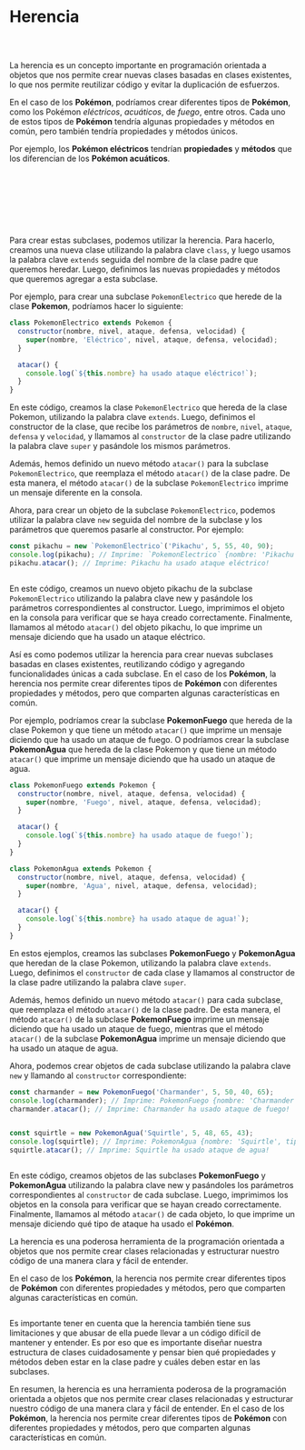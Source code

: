 # Herencia


<center style='margin:30px'>
<img :src="$withBase('/img/pikas.jpg')" width='400' />
</center>


La herencia es un concepto importante en programación orientada a objetos que nos permite crear nuevas clases basadas en clases existentes, lo que nos permite reutilizar código y evitar la duplicación de esfuerzos.

En el caso de los **Pokémon**, podríamos crear diferentes tipos de **Pokémon**, como los Pokémon *eléctricos*, *acuáticos*, de *fuego*, entre otros. Cada uno de estos tipos de **Pokémon** tendría algunas propiedades y métodos en común, pero también tendría propiedades y métodos únicos.

Por ejemplo, los **Pokémon eléctricos** tendrían **propiedades** y **métodos** que los diferencian de los **Pokémon acuáticos**.

<center style='margin:50px'>
<img :src="$withBase('/img/ball-electric.png')" width='150' style='margin:5px'/>
<img :src="$withBase('/img/ball-water.png')" width='150' style='margin:5px'/>
<img :src="$withBase('/img/ball-fire.png')" width='150' style='margin:5px'/>
</center>

Para crear estas subclases, podemos utilizar la herencia. Para hacerlo, creamos una nueva clase utilizando la palabra clave `class`, y luego usamos la palabra clave `extends` seguida del nombre de la clase padre que queremos heredar. Luego, definimos las nuevas propiedades y métodos que queremos agregar a esta subclase.

Por ejemplo, para crear una subclase `PokemonElectrico` que herede de la clase **Pokemon**, podríamos hacer lo siguiente:

~~~js
class PokemonElectrico extends Pokemon {
  constructor(nombre, nivel, ataque, defensa, velocidad) {
    super(nombre, 'Eléctrico', nivel, ataque, defensa, velocidad);
  }

  atacar() {
    console.log(`${this.nombre} ha usado ataque eléctrico!`);
  }
}
~~~

En este código, creamos la clase `PokemonElectrico` que hereda de la clase Pokemon, utilizando la palabra clave `extends`. Luego, definimos el constructor de la clase, que recibe los parámetros de `nombre`, `nivel`, `ataque`, `defensa` y `velocidad`, y llamamos al `constructor` de la clase padre utilizando la palabra clave `super` y pasándole los mismos parámetros.

Además, hemos definido un nuevo método `atacar()` para la subclase `PokemonElectrico`, que reemplaza el método `atacar()` de la clase padre. De esta manera, el método `atacar()` de la subclase `PokemonElectrico` imprime un mensaje diferente en la consola.

Ahora, para crear un objeto de la subclase `PokemonElectrico`, podemos utilizar la palabra clave `new` seguida del nombre de la subclase y los parámetros que queremos pasarle al constructor. Por ejemplo:

~~~js
const pikachu = new `PokemonElectrico`('Pikachu', 5, 55, 40, 90);
console.log(pikachu); // Imprime: `PokemonElectrico` {nombre: 'Pikachu', tipo: 'Eléctrico', nivel: 5, ataque: 55, defensa: 40, velocidad: 90}
pikachu.atacar(); // Imprime: Pikachu ha usado ataque eléctrico!
~~~

<center>
<img :src="$withBase('/img/pika-run.png')" width='200'/>
</center>

En este código, creamos un nuevo objeto pikachu de la subclase `PokemonElectrico` utilizando la palabra clave new y pasándole los parámetros correspondientes al constructor. Luego, imprimimos el objeto en la consola para verificar que se haya creado correctamente. Finalmente, llamamos al método `atacar()` del objeto pikachu, lo que imprime un mensaje diciendo que ha usado un ataque eléctrico.

Así es como podemos utilizar la herencia para crear nuevas subclases basadas en clases existentes, reutilizando código y agregando funcionalidades únicas a cada subclase. En el caso de los **Pokémon**, la herencia nos permite crear diferentes tipos de **Pokémon** con diferentes propiedades y métodos, pero que comparten algunas características en común.

Por ejemplo, podríamos crear la subclase **PokemonFuego** que hereda de la clase Pokemon y que tiene un método `atacar()` que imprime un mensaje diciendo que ha usado un ataque de fuego. O podríamos crear la subclase **PokemonAgua** que hereda de la clase Pokemon y que tiene un método `atacar()` que imprime un mensaje diciendo que ha usado un ataque de agua.

~~~js
class PokemonFuego extends Pokemon {
  constructor(nombre, nivel, ataque, defensa, velocidad) {
    super(nombre, 'Fuego', nivel, ataque, defensa, velocidad);
  }

  atacar() {
    console.log(`${this.nombre} ha usado ataque de fuego!`);
  }
}

class PokemonAgua extends Pokemon {
  constructor(nombre, nivel, ataque, defensa, velocidad) {
    super(nombre, 'Agua', nivel, ataque, defensa, velocidad);
  }

  atacar() {
    console.log(`${this.nombre} ha usado ataque de agua!`);
  }
}
~~~

En estos ejemplos, creamos las subclases **PokemonFuego** y **PokemonAgua** que heredan de la clase Pokemon, utilizando la palabra clave `extends`. Luego, definimos el `constructor` de cada clase y llamamos al constructor de la clase padre utilizando la palabra clave `super`.

Además, hemos definido un nuevo método `atacar()` para cada subclase, que reemplaza el método `atacar()` de la clase padre. De esta manera, el método `atacar()` de la subclase **PokemonFuego** imprime un mensaje diciendo que ha usado un ataque de fuego, mientras que el método `atacar()` de la subclase **PokemonAgua** imprime un mensaje diciendo que ha usado un ataque de agua.

Ahora, podemos crear objetos de cada subclase utilizando la palabra clave `new` y llamando al `constructor` correspondiente:

~~~js
const charmander = new PokemonFuego('Charmander', 5, 50, 40, 65);
console.log(charmander); // Imprime: PokemonFuego {nombre: 'Charmander', tipo: 'Fuego', nivel: 5, ataque: 50, defensa: 40, velocidad: 65}
charmander.atacar(); // Imprime: Charmander ha usado ataque de fuego!

~~~

<center>
<img :src="$withBase('/img/charmander.png')" width='180'/>
</center>

~~~js
const squirtle = new PokemonAgua('Squirtle', 5, 48, 65, 43);
console.log(squirtle); // Imprime: PokemonAgua {nombre: 'Squirtle', tipo: 'Agua', nivel: 5, ataque: 48, defensa: 65, velocidad: 43}
squirtle.atacar(); // Imprime: Squirtle ha usado ataque de agua!
~~~

<center>
<img :src="$withBase('/img/squirtle.png')" width='180'/>
</center>


En este código, creamos objetos de las subclases **PokemonFuego** y **PokemonAgua** utilizando la palabra clave new y pasándoles los parámetros correspondientes al `constructor` de cada subclase. Luego, imprimimos los objetos en la consola para verificar que se hayan creado correctamente. Finalmente, llamamos al método `atacar()` de cada objeto, lo que imprime un mensaje diciendo qué tipo de ataque ha usado el **Pokémon**.

La herencia es una poderosa herramienta de la programación orientada a objetos que nos permite crear clases relacionadas y estructurar nuestro código de una manera clara y fácil de entender.

En el caso de los **Pokémon**, la herencia nos permite crear diferentes tipos de **Pokémon** con diferentes propiedades y métodos, pero que comparten algunas características en común.

<center>
<img :src="$withBase('/img/pokemon-types.png')" />
</center>


Es importante tener en cuenta que la herencia también tiene sus limitaciones y que abusar de ella puede llevar a un código difícil de mantener y entender. Es por eso que es importante diseñar nuestra estructura de clases cuidadosamente y pensar bien qué propiedades y métodos deben estar en la clase padre y cuáles deben estar en las subclases.

En resumen, la herencia es una herramienta poderosa de la programación orientada a objetos que nos permite crear clases relacionadas y estructurar nuestro código de una manera clara y fácil de entender. En el caso de los **Pokémon**, la herencia nos permite crear diferentes tipos de **Pokémon** con diferentes propiedades y métodos, pero que comparten algunas características en común.

